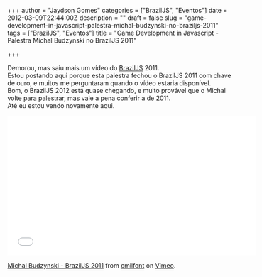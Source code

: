 +++
author = "Jaydson Gomes"
categories = ["BrazilJS", "Eventos"]
date = 2012-03-09T22:44:00Z
description = ""
draft = false
slug = "game-development-in-javascript-palestra-michal-budzynski-no-braziljs-2011"
tags = ["BrazilJS", "Eventos"]
title = "Game Development in Javascript - Palestra Michal Budzynski no BrazilJS 2011"

+++

Demorou, mas saiu mais um vídeo do [BrazilJS](http://braziljs.com.br) 2011.  
Estou postando aqui porque esta palestra fechou o BrazilJS 2011 com chave de ouro, e muitos me perguntaram quando o vídeo estaria disponível.  
Bom, o BrazilJS 2012 está quase chegando, e muito provável que o Michal volte para palestrar, mas vale a pena conferir a de 2011.  
Até eu estou vendo novamente aqui.  

<iframe src="//player.vimeo.com/video/37859715" width="560" height="315" frameborder="0" webkitallowfullscreen mozallowfullscreen allowfullscreen></iframe> <p><a href="http://vimeo.com/37859715">Michal Budzynski - BrazilJS 2011</a> from <a href="http://vimeo.com/cmilfont">cmilfont</a> on <a href="https://vimeo.com">Vimeo</a>.</p>